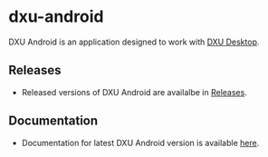 # dxu-android

DXU Android is an application designed to work with [DXU Desktop](https://github.com/datalogic/dxu).

## Releases

* Released versions of DXU Android are availalbe in [Releases](https://github.com/datalogic/dxu-android/releases).

## Documentation

* Documentation for latest DXU Android version is available [here](https://datalogic.github.io/dxu/overview#dxu-agent-android).
